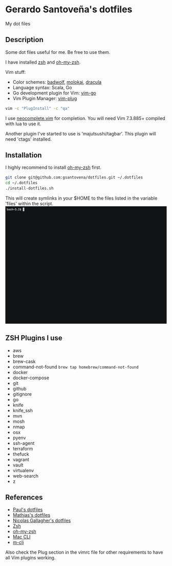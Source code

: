 # Gerardo Santoveña's dotfiles
My dot files

## Description
Some dot files useful for me. Be free to use them.

I have installed [zsh](http://www.zsh.org/) and [oh-my-zsh](http://ohmyz.sh/).

Vim stuff:
- Color schemes: [badwolf](https://github.com/sjl/badwolf), [molokai](https://github.com/tomasr/molokai), [dracula](https://github.com/dracula/vim)
- Language syntax: Scala, Go
- Go development plugin for Vim: [vim-go](https://github.com/fatih/vim-go)
- Vim Plugin Manager: [vim-plug](https://github.com/junegunn/vim-plug)

```bash
vim -c "PlugInstall" -c "qa"
```

I use [neocomplete.vim](https://github.com/Shougo/neocomplete.vim) for completion.
You will need Vim 7.3.885+ compiled with lua to use it.

Another plugin I've started to use is 'majutsushi/tagbar'. This plugin will need 'ctags' installed.

## Installation

I highly recommend to install [oh-my-zsh](http://ohmyz.sh/) first.

```bash
git clone git@github.com:gsantovena/dotfiles.git ~/.dotfiles
cd ~/.dotfiles
./install-dotfiles.sh
```
This will create symlinks in your $HOME to the files listed in the variable 'files' within the script.
![demo](https://raw.githubusercontent.com/gsantovena/dotfiles/master/dotfiles_s.gif)

## ZSH Plugins I use
- aws 
- brew 
- brew-cask 
- command-not-found `brew tap homebrew/command-not-found`
- docker 
- docker-compose 
- git 
- github
- gitignore
- go 
- knife 
- knife_ssh
- mvn 
- mosh
- nmap 
- osx 
- pyenv 
- ssh-agent
- terraform 
- thefuck
- vagrant 
- vault 
- virtualenv
- web-search
- z

## References
- [Paul's dotfiles](https://github.com/paulirish/dotfiles)
- [Mathias's dotfiles](https://github.com/mathiasbynens/dotfiles)
- [Nicolas Gallagher's dotfiles](https://github.com/necolas/dotfiles)
- [Zsh](http://www.zsh.org/)
- [oh-my-zsh](http://ohmyz.sh/)
- [Mac CLI](https://github.com/guarinogabriel/Mac-CLI)
- [m-cli](https://github.com/rgcr/m-cli)

Also check the Plug section in the vimrc file for other requirements to have all Vim plugins working.


